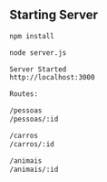 ## Starting Server

```bash
npm install
```

```bash
node server.js
```

```bash
Server Started
http://localhost:3000

Routes:

/pessoas
/pessoas/:id

/carros
/carros/:id

/animais
/animais/:id
```
